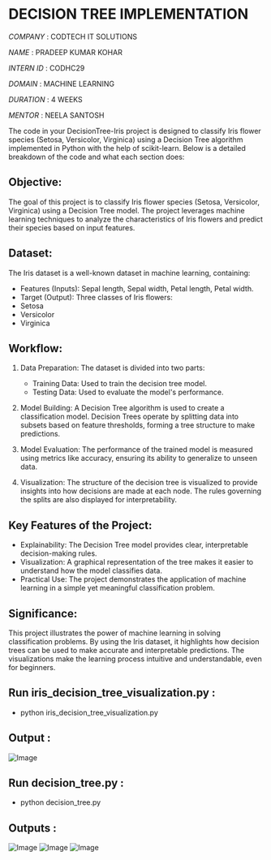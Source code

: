 # DECISION TREE IMPLEMENTATION

*COMPANY* : CODTECH IT SOLUTIONS

*NAME* : PRADEEP KUMAR KOHAR

*INTERN ID* : CODHC29

*DOMAIN* : MACHINE LEARNING

*DURATION* : 4 WEEKS

*MENTOR* : NEELA SANTOSH

The code in your DecisionTree-Iris project is designed to classify Iris flower species (Setosa, Versicolor, Virginica) using a Decision Tree algorithm implemented in Python with the help of scikit-learn. Below is a detailed breakdown of the code and what each section does:


## Objective:
The goal of this project is to classify Iris flower species (Setosa, Versicolor, Virginica) using a Decision Tree model. The project leverages machine learning techniques to analyze the characteristics of Iris flowers and predict their species based on input features.

## Dataset:
The Iris dataset is a well-known dataset in machine learning, containing:

- Features (Inputs): Sepal length, Sepal width, Petal length, Petal width.
- Target (Output): Three classes of Iris flowers:
- Setosa
- Versicolor
- Virginica

## Workflow:
1. Data Preparation:
   The dataset is divided into two parts:

      - Training Data: Used to train the decision tree model.
      - Testing Data: Used to evaluate the model's performance.
  
        
2. Model Building:
   A Decision Tree algorithm is used to create a classification model. Decision Trees operate by splitting data into subsets based on feature thresholds, forming a tree   structure to make predictions.

3. Model Evaluation:
   The performance of the trained model is measured using metrics like accuracy, ensuring its ability to generalize to unseen data.

4. Visualization:
   The structure of the decision tree is visualized to provide insights into how decisions are made at each node. The rules governing the splits are also displayed for interpretability.

## Key Features of the Project:
   - Explainability: The Decision Tree model provides clear, interpretable decision-making rules.
   - Visualization: A graphical representation of the tree makes it easier to understand how the model classifies data.
   - Practical Use: The project demonstrates the application of machine learning in a simple yet meaningful classification problem.

     
## Significance:
This project illustrates the power of machine learning in solving classification problems. By using the Iris dataset, it highlights how decision trees can be used to make accurate and interpretable predictions. The visualizations make the learning process intuitive and understandable, even for beginners.

## Run iris_decision_tree_visualization.py :
   - python iris_decision_tree_visualization.py

## Output :

![Image](https://github.com/user-attachments/assets/4eb835ea-db3e-43db-84b6-c99dd6f4287b)


## Run decision_tree.py :
   - python decision_tree.py

## Outputs :

![Image](https://github.com/user-attachments/assets/7fc30ad2-d7b4-4033-82a7-221863b09e9e)
![Image](https://github.com/user-attachments/assets/50ad7978-56da-4591-9590-0b651f351911)
![Image](https://github.com/user-attachments/assets/847f1039-0730-4808-a123-e4820c708617)
